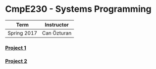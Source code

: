 # CmpE230 - Systems Programming
| Term | Instructor |
| --- | --- |
| Spring 2017  | Can Özturan  |

### [Project 1](/cmpe230/project1)
### [Project 2](/cmpe230/project2)
